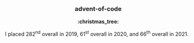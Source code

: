<h3 align="center">advent-of-code</h3>

<p align="center">
  <b>:christmas_tree:</b>
</p>

I placed 282<sup>nd</sup> overall in 2019, 61<sup>st</sup> overall in 2020, and
66<sup>th</sup> overall in 2021.
